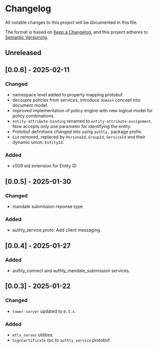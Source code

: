 # Changelog
All notable changes to this project will be documented in this file.

The format is based on [Keep a Changelog](https://keepachangelog.com/en/1.0.0/),
and this project adheres to [Semantic Versioning](https://semver.org/spec/v2.0.0.html).

## Unreleased

## [0.0.6] - 2025-02-11
### Changed
- namespace level added to property mapping protobuf.
- decouple policies from services, introduce `domain` concept into document model.
- improved implementation of policy engine with new logical model for policy combinations.
- `entity-attribute-binding` renamed to `entity-attribute-assignment`. Now accepts only one parameter for identifying the entity.
- Protobuf definitions changed into using `authly.` package prefix.
- `Eid` removed, replaced by `PersonaId`, `GroupId`, `ServiceId` and their dynamic union: `EntityId`.

### Added
- x509 oid extension for Entity ID

## [0.0.5] - 2025-01-30
### Changed
- mandate submission reponse type

### Added
- authly_service.proto: Add client messaging

## [0.0.4] - 2025-01-27
### Added
- authly_connect and authly_mandate_submission services.

## [0.0.3] - 2025-01-22
### Changed
- `tower-server` updated to `0.3.x`.

### Added
- `mtls_server` utilities.
- `SignCertificate` rpc to `authly_service` protobuf.
